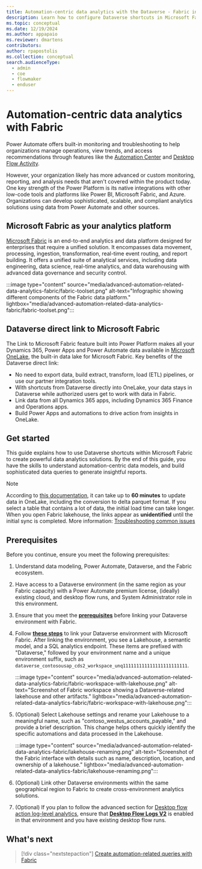 ```yaml
---
title: Automation-centric data analytics with the Dataverse - Fabric integration
description: Learn how to configure Dataverse shortcuts in Microsoft Fabric to build advanced automation-related queries, reports, and alerts at scale. 
ms.topic: conceptual
ms.date: 12/19/2024
ms.author: appapaio
ms.reviewer: dmartens
contributors:
author: rpapostolis
ms.collection: conceptual
search.audienceType: 
  - admin
  - coe
  - flowmaker
  - enduser
---
```


# Automation-centric data analytics with Fabric

Power Automate offers built-in monitoring and troubleshooting to help organizations manage operations, view trends, and access recommendations through features like the [Automation Center](automation-center-overview.md) and [Desktop Flow Activity](desktop-flows/desktop-flow-activity.md).

However, your organization likely has more advanced or custom monitoring, reporting, and analysis needs that aren't covered within the product today. One key strength of the Power Platform is its native integrations with other low-code tools and platforms like Power BI, Microsoft Fabric, and Azure. Organizations can develop sophisticated, scalable, and compliant analytics solutions using data from Power Automate and other sources.

## Microsoft Fabric as your analytics platform

[Microsoft Fabric](/fabric/get-started/microsoft-fabric-overview) is an end-to-end analytics and data platform designed for enterprises that require a unified solution. It encompasses data movement, processing, ingestion, transformation, real-time event routing, and report building. It offers a unified suite of analytical services, including data engineering, data science, real-time analytics, and data warehousing with advanced data governance and security control.

:::image type="content" source="media/advanced-automation-related-data-analytics-fabric/fabric-toolset.png" alt-text="Infographic showing different components of the Fabric data platform." lightbox="media/advanced-automation-related-data-analytics-fabric/fabric-toolset.png":::

## Dataverse direct link to Microsoft Fabric

The Link to Microsoft Fabric feature built into Power Platform makes all your Dynamics 365, Power Apps and Power Automate data available in [Microsoft OneLake](/fabric/onelake/onelake-overview), the built-in data lake for Microsoft Fabric. Key benefits of the Dataverse direct link:

- No need to export data, build extract, transform, load (ETL) pipelines, or use our partner integration tools.
- With shortcuts from Dataverse directly into OneLake, your data stays in Dataverse while authorized users get to work with data in Fabric.
- Link data from all Dynamics 365 apps, including Dynamics 365 Finance and Operations apps.
- Build Power Apps and automations to drive action from insights in OneLake.

## Get started

This guide explains how to use Dataverse shortcuts within Microsoft Fabric to create powerful data analytics solutions. By the end of this guide, you have the skills to understand automation-centric data models, and build sophisticated data queries to generate insightful reports.

> [!NOTE]
>
> According to [this documentation](/power-apps/maker/data-platform/azure-synapse-link-view-in-fabric), it can take up to **60 minutes** to update data in OneLake, including the conversion to delta parquet format. If you select a table that contains a lot of data, the initial load time can take longer. When you open Fabric lakehouse, the links appear as **unidentified** until the initial sync is completed. More information: [Troubleshooting common issues](/power-apps/maker/data-platform/azure-synapse-link-view-in-fabric#troubleshooting-common-issues)

## Prerequisites

Before you continue, ensure you meet the following prerequisites:

1. Understand data modeling, Power Automate, Dataverse, and the Fabric ecosystem.
1. Have access to a Dataverse environment (in the same region as your Fabric capacity) with a Power Automate premium license, (ideally) existing cloud, and desktop flow runs, and System Administrator role in this environment.
1. Ensure that you meet the [**prerequisites**](/power-apps/maker/data-platform/azure-synapse-link-view-in-fabric#prerequisites) before linking your Dataverse environment with Fabric.
1. Follow [**these steps**](/power-apps/maker/data-platform/azure-synapse-link-view-in-fabric#link-to-microsoft-fabric) to link your Dataverse environment with Microsoft Fabric. After linking the environment, you see a Lakehouse, a semantic model, and a SQL analytics endpoint. These items are prefixed with "Dataverse," followed by your environment name and a unique environment suffix, such as `dataverse_contosousap_cds2_workspace_unq111111111111111111111111`.

    :::image type="content" source="media/advanced-automation-related-data-analytics-fabric/fabric-workspace-with-lakehouse.png" alt-text="Screenshot of Fabric workspace showing a Dataverse-related lakehouse and other artifacts." lightbox="media/advanced-automation-related-data-analytics-fabric/fabric-workspace-with-lakehouse.png":::

1. (Optional) Select Lakehouse settings and rename your Lakehouse to a meaningful name, such as "contoso_westus_accounts_payable," and provide a brief description. This change helps others quickly identify the specific automations and data processed in the Lakehouse.

    :::image type="content" source="media/advanced-automation-related-data-analytics-fabric/lakehouse-renaming.png" alt-text="Screenshot of the Fabric interface with details such as name, description, location, and ownership of a lakehouse." lightbox="media/advanced-automation-related-data-analytics-fabric/lakehouse-renaming.png":::

1. (Optional) Link other Dataverse environments within the same geographical region to Fabric to create cross-environment analytics solutions.
1. (Optional) If you plan to follow the advanced section for [Desktop flow action log-level analytics](automation-analytics-with-fabric-queries.md#governance-related-query-examples-for-v2-action-logs), ensure that [**Desktop Flow Logs V2**](/power-automate/desktop-flows/configure-desktop-flow-logs#configure-desktop-flow-action-log-version) is enabled in that environment and you have existing desktop flow runs.

## What's next

> [!div class="nextstepaction"]
> [Create automation-related queries with Fabric](automation-analytics-with-fabric-queries.md)
